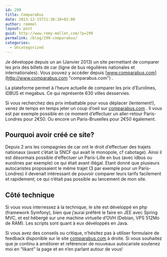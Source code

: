 ```yaml
---
id: 299
title: Comparabus
date: 2013-12-15T21:30:28+02:00
author: remmel
layout: post
guid: http://www.remy-mellet.com/?p=299
permalink: /blog/299-comparabus/
categories:
  - Uncategorized
---
```

Je développe depuis un an (Janvier 2013) un site permettant de comparer les prix des billets de car (ligne de bus régulières nationales et internationales). Vous pouvez y accéder depuis [www.comparabus.com](http://www.comparabus.com "comparabus.com") .  
  
La plateforme permet à l&#8217;heure actuelle de comparer les prix d&#8217;Eurolines, iDBUS et megabus. Ce qui représente 630 villes desservies.  
  
Si vous recherchez des prix imbattable pour vous déplacer (lentement!), venez de temps en temps jeter un coup d&#8217;oeil sur [comparabus.com](http://www.comparabus.com) . Il vous est par exemple possible en ce moment d&#8217;effectuer un aller-retour Paris-Londres pour 2€50. Ou encore un Paris-Bruxelles pour 2€50 également.

## Pourquoi avoir créé ce site?

Depuis 2 ans les compagnies de car ont le droit d’effectuer des trajets nationaux (avant c’était la SNCF qui avait le monopole, cf cabotage). Ainsi il est désormais possible d&#8217;effectuer un Paris-Lille en bus (avec idbus ou eurolines par exemple) ce qui était avant illégal. Etant donné que plusieurs autocaristes proposaient le même trajet (3 par exemple pour un Paris-Londres) il devenait intéressant de pouvoir comparer leurs tarifs facilement et rapidement; ce qui n&#8217;était pas possible au lancement de mon site.

## Côté technique

Si vous vous interressez à la technique, le site est développé en php (framework Symfony), bien que j&#8217;aurai préféré le faire en JEE avec Spring MVC, et est hébergé sur une machine virtuelle d&#8217;OVH (Debian, VPS 512Mo de RAM). Les scripts sont quant à eux développés en Java.  
  
Si vous avez des conseils ou critique, n&#8217;hésitez pas à utiliser formulaire de feedback disponible sur le site [comparabus.com](http://www.comparabus.com) à droite. Si vous souhaitez que je continu à améliorer et reférencer de nouveaux autocariste soutenez moi en &#8220;likant&#8221; la page et en n&#8217;en parlant autour de vous!